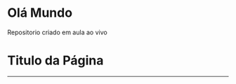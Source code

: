 # Olá Mundo
 Repositorio criado em aula ao vivo

 <html>
 <head>
 <title>
 </title>
 </head>
 <body>
    <h1> Titulo da Página</h1>
    <hr>
 </body>
</html>